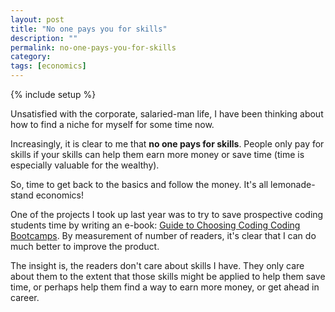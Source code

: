 ```yaml
---
layout: post
title: "No one pays you for skills"
description: ""
permalink: no-one-pays-you-for-skills
category:
tags: [economics]
---
```

{% include setup %}

Unsatisfied with the corporate, salaried-man life, I have been thinking about how to find a niche for myself for some time now.

Increasingly, it is clear to me that __no one pays for skills__. People only pay for skills if your skills can help them earn more money or save time (time is especially valuable for the wealthy).

So, time to get back to the basics and follow the money. It\'s all lemonade-stand economics!

One of the projects I took up last year was to try to save prospective coding students time by writing an e-book: [Guide to Choosing Coding Coding Bootcamps](http://www.choosingcodingbootcamps.com/). By measurement of number of readers, it\'s clear that I can do much better to improve the product.

The insight is, the readers don\'t care about skills I have. They only care about them to the extent that those skills might be applied to help them save time, or perhaps help them find a way to earn more money, or get ahead in career.
